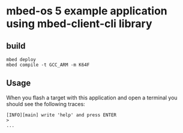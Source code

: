 # mbed-os 5 example application using mbed-client-cli library

## build

```
mbed deploy
mbed compile -t GCC_ARM -m K64F
```


## Usage

When you flash a target with this application and open a terminal you should see the following traces:

```
[INFO][main] write 'help' and press ENTER
>
...
```

